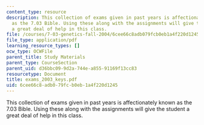 ```yaml
---
content_type: resource
description: This collection of exams given in past years is affectionately known
  as the 7.03 Bible. Using these along with the assignments will give the student
  a great deal of help in this class.
file: /courses/7-03-genetics-fall-2004/6cee66c8adb079fcb0eb1a4f220d1245_exams_2003_keys.pdf
file_type: application/pdf
learning_resource_types: []
ocw_type: OCWFile
parent_title: Study Materials
parent_type: CourseSection
parent_uid: d36bbc09-9d2a-744e-a855-91169f13cc83
resourcetype: Document
title: exams_2003_keys.pdf
uid: 6cee66c8-adb0-79fc-b0eb-1a4f220d1245
---
```

This collection of exams given in past years is affectionately known as the 7.03 Bible. Using these along with the assignments will give the student a great deal of help in this class.

